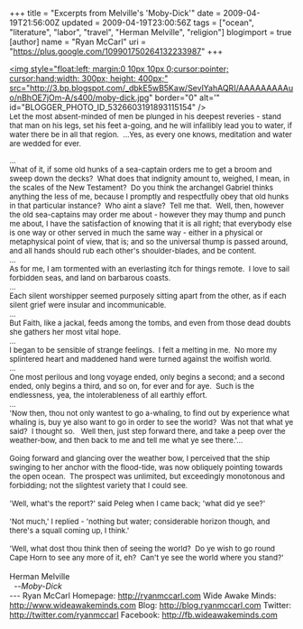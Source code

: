 +++
title = "Excerpts from Melville's 'Moby-Dick'"
date = 2009-04-19T21:56:00Z
updated = 2009-04-19T23:00:56Z
tags = ["ocean", "literature", "labor", "travel", "Herman Melville", "religion"]
blogimport = true
[author]
	name = "Ryan McCarl"
	uri = "https://plus.google.com/109901750264132233987"
+++

<a onblur="try {parent.deselectBloggerImageGracefully();} catch(e) {}" href="http://3.bp.blogspot.com/_dbkE5wB5Kaw/SevlYahAQRI/AAAAAAAAAuo/nBhOE7jOm-A/s1600-h/moby-dick.jpg"><img style="float:left; margin:0 10px 10px 0;cursor:pointer; cursor:hand;width: 300px; height: 400px;" src="http://3.bp.blogspot.com/_dbkE5wB5Kaw/SevlYahAQRI/AAAAAAAAAuo/nBhOE7jOm-A/s400/moby-dick.jpg" border="0" alt='" id="BLOGGER_PHOTO_ID_5326603191893115154" /></a><br /><span class="Apple-style-span"  style="font-size:small;">Let the most absent-minded of men be plunged in his deepest reveries - stand that man on his legs, set his feet a-going, and he will infallibly lead you to water, if water there be in all that region.  ...Yes, as every one knows, meditation and water are wedded for ever.</span><div><span class="Apple-style-span"  style="font-size:small;">...</span></div><div><span class="Apple-style-span"  style="font-size:small;">What of it, if some old hunks of a sea-captain orders me to get a broom and sweep down the decks?  What does that indignity amount to, weighed, I mean, in the scales of the New Testament?  Do you think the archangel Gabriel thinks anything the less of me, because I promptly and respectfully obey that old hunks in that particular instance?  Who aint a slave?  Tell me that.  Well, then, however the old sea-captains may order me about - however they may thump and punch me about, I have the satisfaction of knowing that it is all right; that everybody else is one way or other served in much the same way - either in a physical or metaphysical point of view, that is; and so the universal thump is passed around, and all hands should rub each other's shoulder-blades, and be content.</span></div><div><span class="Apple-style-span"  style="font-size:small;">...</span></div><div><span class="Apple-style-span"  style="font-size:small;">As for me, I am tormented with an everlasting itch for things remote.  I love to sail forbidden seas, and land on barbarous coasts.</span></div><div><span class="Apple-style-span"  style="font-size:small;">...</span></div><div><span class="Apple-style-span"  style="font-size:small;">Each silent worshipper seemed purposely sitting apart from the other, as if each silent grief were insular and incommunicable.</span></div><div><span class="Apple-style-span"  style="font-size:small;">...</span></div><div><span class="Apple-style-span"  style="font-size:small;">But Faith, like a jackal, feeds among the tombs, and even from those dead doubts she gathers her most vital hope.</span></div><div><span class="Apple-style-span"  style="font-size:small;">...</span></div><div><span class="Apple-style-span"  style="font-size:small;">I began to be sensible of strange feelings.  I felt a melting in me.  No more my splintered heart and maddened hand were turned against the wolfish world.</span></div><div><span class="Apple-style-span"  style="font-size:small;">...</span></div><div><span class="Apple-style-span"  style="font-size:small;">One most perilous and long voyage ended, only begins a second; and a second ended, only begins a third, and so on, for ever and for aye.  Such is the endlessness, yea, the intolerableness of all earthly effort.</span></div><div><span class="Apple-style-span"  style="font-size:small;">...</span></div><div><span class="Apple-style-span"  style="font-size:small;">'Now then, thou not only wantest to go a-whaling, to find out by experience what whaling is, buy ye also want to go in order to see the world?  Was not that what ye said?  I thought so.   Well then, just step forward there, and take a peep over the weather-bow, and then back to me and tell me what ye see there.'...</span></div><div><span class="Apple-style-span"  style="font-size:small;"><br /></span></div><div><span class="Apple-style-span"  style="font-size:small;">Going forward and glancing over the weather bow, I perceived that the ship swinging to her anchor with the flood-tide, was now obliquely pointing towards the open ocean.  The prospect was unlimited, but exceedingly monotonous and forbidding; not the slightest variety that I could see.</span></div><div><span class="Apple-style-span"  style="font-size:small;"><br /></span></div><div><span class="Apple-style-span"  style="font-size:small;">'Well, what's the report?' said Peleg when I came back; 'what did ye see?'</span></div><div><span class="Apple-style-span"  style="font-size:small;"><br /></span></div><div><span class="Apple-style-span"  style="font-size:small;">'Not much,' I replied - 'nothing but water; considerable horizon though, and there's a squall coming up, I think.'</span></div><div><span class="Apple-style-span"  style="font-size:small;"><br /></span></div><div><span class="Apple-style-span"  style="font-size:small;">'Well, what dost thou think then of seeing the world?  Do ye wish to go round Cape Horn to see any more of it, eh?  Can't ye see the world where you stand?'</span></div><div><br /></div><div>Herman Melville</div><div>  --<span class="Apple-style-span" style="font-style: italic;">Moby-Dick</span></div><div class="blogger-post-footer">---
Ryan McCarl
Homepage: http://ryanmccarl.com
Wide Awake Minds: http://www.wideawakeminds.com
Blog: http://blog.ryanmccarl.com
Twitter: http://twitter.com/ryanmccarl
Facebook: http://fb.wideawakeminds.com</div>
